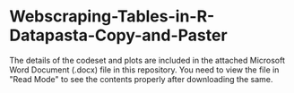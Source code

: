 # Webscraping-Tables-in-R-Datapasta-Copy-and-Paster

The details of the codeset and plots are included in the attached Microsoft Word Document (.docx) file in this repository. 
You need to view the file in "Read Mode" to see the contents properly after downloading the same.
